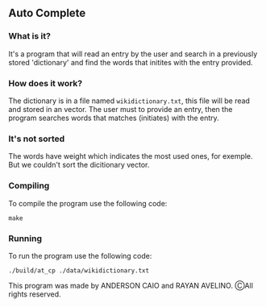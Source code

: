 ## Auto Complete ##

### What is it? ###

It's a program that will read an entry by the user and search in a previously stored 'dictionary' and find the words that initites with the entry provided.


### How does it work? ###

The dictionary is in a file named `wikidictionary.txt`, this file will be read and stored in an vector. The user must to provide an entry, then the program searches words that matches (initiates) with the entry.  

### It's not sorted ###

The words have weight which indicates the most used ones, for exemple. But we couldn't sort the dicitionary vector. 

### Compiling ###

To compile the program use the following code:

`make`

### Running ###

To run the program use the following code:

`./build/at_cp ./data/wikidictionary.txt`

This program was made by ANDERSON CAIO and RAYAN AVELINO. ⒸAll rights reserved.